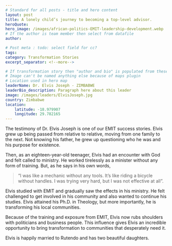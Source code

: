 ```yaml
---
# Standard for all posts - title and hero content
layout: post
title: A lonely child’s journey to becoming a top-level advisor.
heroQuote:
hero_image: /images/african-politics-EMIT-leadership-development.webp
# If the author is team member then select from datafile
author:

# Post meta : todo: select field for cc?
tags:
category: Transformation Stories
excerpt_separator: <!--more-->

# If transformation story then "author and bio" is populated from these fields
# Image can't be named anything else because of maps plugin
# Location used in hero map
leaderName: Dr. Elvis Joseph - ZIMBABWE
leaderBio_description: Paragraph here about this leader
image: /images/leaders/ElvisJoseph.jpg
country: Zimbabwe
location:
    latitude: -18.979907
    longitude: 29.782165
---
```


The testimony of Dr. Elvis Joseph is one of our EMIT success stories. Elvis grew up being passed from relative to relative, moving from one family to the next. Not knowing his father, he grew up questioning who he was and his purpose for existence.

Then, as an eighteen-year-old teenager, Elvis had an encounter with God and felt called to ministry. He worked tirelessly as a minister without any form of training. But, as he says in his own words,

> “I was like a mechanic without any tools. It’s like riding a bicycle without handles. I was trying very hard, but I was not effective at all”.

Elvis studied with EMIT and gradually saw the effects in his ministry. He felt challenged to get involved in his community and also wanted to continue his studies. Elvis attained his Ph.D. in Theology, but more importantly, he is transforming his local communities.

Because of the training and exposure from EMIT, Elvis now rubs shoulders with politicians and business people. This influence gives Elvis an incredible opportunity to bring transformation to communities that desperately need it.

Elvis is happily married to Rutendo and has two beautiful daughters.